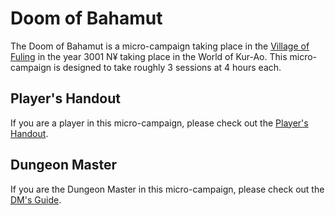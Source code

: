 # Doom of Bahamut
The Doom of Bahamut is a micro-campaign taking place in the [Village of Fuling](http://ao.opendnd.org/village-of-fuling) in the year 3001 N¥ taking place in the World of Kur-Ao. This micro-campaign is designed to take roughly 3 sessions at 4 hours each.

## Player's Handout
If you are a player in this micro-campaign, please check out the [Player's Handout](./PLAYERS.md).

## Dungeon Master
If you are the Dungeon Master in this micro-campaign, please check out the [DM's Guide](./DM.md).
